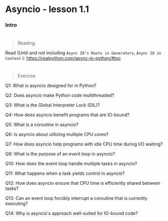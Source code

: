 # Asyncio - lesson 1.1

### Intro

#

> Reading

Read (Until and not including `Async IO’s Roots in Generators`, `Async IO in Context` ): https://realpython.com/async-io-python/#toc

#

> Exercise

Q1: What is asyncio designed for in Python?

Q2: Does asyncio make Python code multithreaded?

Q3: What is the Global Interpreter Lock (GIL)?

Q4: How does asyncio benefit programs that are IO-bound?

Q5: What is a coroutine in asyncio?

Q6: Is asyncio about utilizing multiple CPU cores?

Q7: How does asyncio help programs with idle CPU time during I/O waiting?

Q8: What is the purpose of an event loop in asyncio?

Q10: How does the event loop handle multiple tasks in asyncio?

Q11: What happens when a task yields control in asyncio?

Q12: How does asyncio ensure that CPU time is efficiently shared between tasks?

Q13: Can an event loop forcibly interrupt a coroutine that is currently executing?

Q14: Why is asyncio's approach well-suited for IO-bound code?
